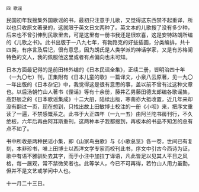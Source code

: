     四 歌谣 

   民国初年我搜集外国歌谣的书，最初只注意于儿歌，又觉得这东西禁不起重译，所以也只收原文著录的，这就限于英文日文两种了。英文本的儿歌搜了没有多少种，后来也不曾引伸到民歌里去，可是这里有一册书我还是很欢喜，这是安特路朗所编的《儿歌之书》。此书出版于一八九七年，有勃路克的好些插画，分类编排，共十四类，有序言及后记，很有意思，因为朗氏是人类学派的神话学家，又是有苏格阑特色的文人，我的佩服他这里或者有点偏向也未可知。

   日本方面最记得的是前田林外编的《日本民谣全集》，正续二册，皆明治四十年（一九〇七）刊，正集附有《日本儿童的歌》一篇译文，小泉八云原著，见一九〇一年出版的《日本杂记》中，我觉得这是很有意思的事，盖以前不曾有过这种文章也。以后汤朝竹山人著书《俚谣》等有十余册，藤井乙男藤田德太郎编各歌谣集，高野辰之的《日本歌谣集成》十二大册，陆续出版，寒斋亦大抵收置，近几年来却没有翻过一页，现在想到，只找出故上田敏博士校注的一册《小呗》来，把序文重读了一遍，不禁感慨系之。此书于大正四年（一九一五）由阿兰陀书房刊行，不久绝板，六年后再由阿耳斯重刊，这两种本子我都搜到，再板本的书品不知怎的总有点不如了。

   书中所收是两种民谣小集，即《山家鸟虫歌》与《小歌总览》各一卷，世间已有复刻，本非珍书，唯上田博士以西洋文学专家而校刊此书，序文中引古今西诗为证，歌中有语不雅驯处去其字，而于小注中加拉丁译语，凡此皆足以见其人平日之风格，每一展观，常不禁微笑者也。此等学人，今已不可再得，若竹山人用力虽勤，但并不是文艺或学问中人也。

   十一月二十三日。

